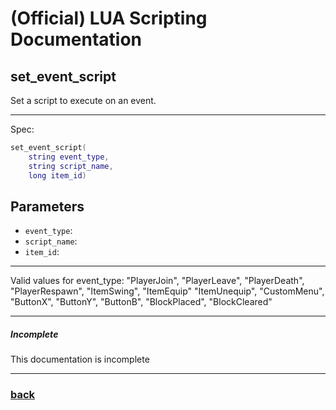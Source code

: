 
# (Official) LUA Scripting Documentation

## set_event_script

Set a script to execute on an event.

___

Spec:

```lua
set_event_script(
	string event_type,
	string script_name,
	long item_id)
```

## Parameters

- `event_type`: 
- `script_name`: 
- `item_id`: 

___

Valid values for event_type:
"PlayerJoin", "PlayerLeave", "PlayerDeath", "PlayerRespawn", "ItemSwing", "ItemEquip"
"ItemUnequip", "CustomMenu", "ButtonX", "ButtonY", "ButtonB", "BlockPlaced", "BlockCleared"

___

##### Incomplete

This documentation is incomplete

___

### [back](../scripts)
